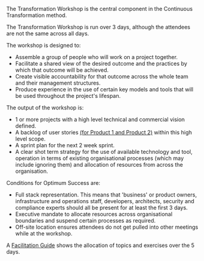 The Transformation Workshop is the central component in the Continuous Transformation method. 

The Transformation Workshop is run over 3 days, although the attendees are not the same across all days.

The workshop is designed to:
+ Assemble a group of people who will work on a project together.
+ Facilitate a shared view of the desired outcome and the practices by which that outcome will be achieved.
+ Create visible accountability for that outcome across the whole team and their management structures. 
+ Produce experience in the use of certain key models and tools that will be used throughout the project's lifespan.

The output of the workshop is:
+ 1 or more projects with a high level technical and commercial vision defined.
+ A backlog of user stories [(for Product 1 and Product 2)](https://github.com/dromologue/ContinuousTransformation/wiki/The-Two-Product-Principle) within this high level scope.
+ A sprint plan for the next 2 week sprint. 
+ A clear shot term strategy for the use of available technology and tool, operation in terms of existing organisational processes (which may include ignoring them) and allocation of resources from across the organisation. 

Conditions for Optimum Success are:
+ Full stack representation. This means that 'business' or product owners, infrastructure and operations staff, developers, architects, security and compliance experts should all be present for at least the first 3 days. 
+ Executive mandate to allocate resources across organisational boundaries and suspend certain processes as required.
+ Off-site location ensures attendees do not get pulled into other meetings while at the workshop. 

A [Facilitation Guide](https://github.com/dromologue/ContinuousTransformation/wiki/Facilitation-Guide) shows the allocation of topics and exercises over the 5 days. 